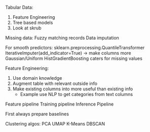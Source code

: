 Tabular Data:
1. Feature Engineering
2. Tree based models
3. Look at skrub


Missing data:
Fuzzy matching records
Data imputation

For smooth predictors:
sklearn.preprocessing.QuantileTransformer
IterativeImputer(add_indicator=True) -> make columns more Gaussian/Uniform
HistGradientBoosting caters for missing values

Feature Engineering:
1. Use domain knowledge
2. Augment table with relevant outside info
3. Make existing columns into more useful than existing info
   - Example use NLP to get categories from text columns 
    
Feature pipeline
Training pipeline
Inference Pipeline

First always prepare baselines

Clustering algos:
PCA
UMAP
K-Means
DBSCAN

